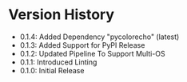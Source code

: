# Version History

- 0.1.4: Added Dependency "pycolorecho" (latest)
- 0.1.3: Added Support for PyPI Release
- 0.1.2: Updated Pipeline To Support Multi-OS
- 0.1.1: Introduced Linting
- 0.1.0: Initial Release